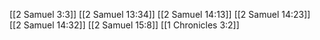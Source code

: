 [[2 Samuel 3:3]]
[[2 Samuel 13:34]]
[[2 Samuel 14:13]]
[[2 Samuel 14:23]]
[[2 Samuel 14:32]]
[[2 Samuel 15:8]]
[[1 Chronicles 3:2]]
